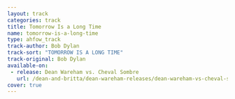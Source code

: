 ```yaml
---
layout: track
categories: track
title: Tomorrow Is a Long Time
name: tomorrow-is-a-long-time
type: ahfow_track
track-author: Bob Dylan
track-sort: "TOMORROW IS A LONG TIME"
track-original: Bob Dylan
available-on:
 - release: Dean Wareham vs. Cheval Sombre
   url: /dean-and-britta/dean-wareham-releases/dean-wareham-vs-cheval-sombre/
cover: true
---
```

